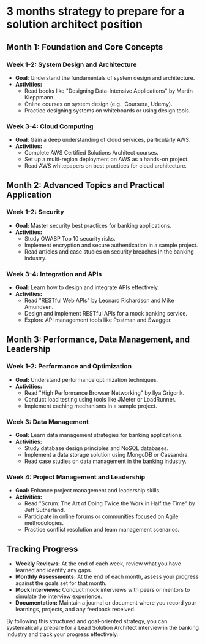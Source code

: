 # 3 months strategy to prepare for a solution architect position

## Month 1: Foundation and Core Concepts

### Week 1-2: System Design and Architecture
- **Goal**: Understand the fundamentals of system design and architecture.
- **Activities:**
  - Read books like "Designing Data-Intensive Applications" by Martin Kleppmann.
  - Online courses on system design (e.g., Coursera, Udemy).
  - Practice designing systems on whiteboards or using design tools.

### Week 3-4: Cloud Computing
- **Goal**: Gain a deep understanding of cloud services, particularly AWS.
- **Activities:**
  - Complete AWS Certified Solutions Architect courses.
  - Set up a multi-region deployment on AWS as a hands-on project.
  - Read AWS whitepapers on best practices for cloud architecture.

## Month 2: Advanced Topics and Practical Application

### Week 1-2: Security
- **Goal:** Master security best practices for banking applications.
- **Activities:**
  - Study OWASP Top 10 security risks.
  - Implement encryption and secure authentication in a sample project.
  - Read articles and case studies on security breaches in the banking industry.

### Week 3-4: Integration and APIs
- **Goal:** Learn how to design and integrate APIs effectively.
- **Activities:**
  - Read "RESTful Web APIs" by Leonard Richardson and Mike Amundsen.
  - Design and implement RESTful APIs for a mock banking service.
  - Explore API management tools like Postman and Swagger.

## Month 3: Performance, Data Management, and Leadership

### Week 1-2: Performance and Optimization
- **Goal:** Understand performance optimization techniques.
- **Activities:**
  - Read "High Performance Browser Networking" by Ilya Grigorik.
  - Conduct load testing using tools like JMeter or LoadRunner.
  - Implement caching mechanisms in a sample project.

### Week 3: Data Management
- **Goal:** Learn data management strategies for banking applications.
- **Activities:**
  - Study database design principles and NoSQL databases.
  - Implement a data storage solution using MongoDB or Cassandra.
  - Read case studies on data management in the banking industry.

### Week 4: Project Management and Leadership
- **Goal:** Enhance project management and leadership skills.
- **Activities:**
  - Read "Scrum: The Art of Doing Twice the Work in Half the Time" by Jeff Sutherland.
  - Participate in online forums or communities focused on Agile methodologies.
  - Practice conflict resolution and team management scenarios.

## Tracking Progress
- **Weekly Reviews:** At the end of each week, review what you have learned and identify any gaps.
- **Monthly Assessments:** At the end of each month, assess your progress against the goals set for that month.
- **Mock Interviews:** Conduct mock interviews with peers or mentors to simulate the interview experience.
- **Documentation:** Maintain a journal or document where you record your learnings, projects, and any feedback received.

By following this structured and goal-oriented strategy, you can systematically prepare for a Lead Solution Architect interview in the banking industry and track your progress effectively.
